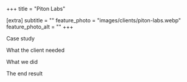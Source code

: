 +++
title = "Piton Labs"

[extra]
subtitle = ""
feature_photo = "images/clients/piton-labs.webp"
feature_photo_alt = ""
+++

Case study 

<!-- more -->

What the client needed

What we did

The end result
